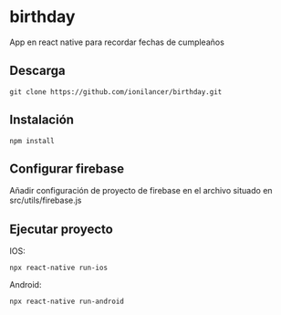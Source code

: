 # birthday
App en react native para recordar fechas de cumpleaños
## Descarga
```
git clone https://github.com/ionilancer/birthday.git
```
## Instalación
```
npm install
```
## Configurar firebase
Añadir configuración de proyecto de firebase en el archivo situado en src/utils/firebase.js
## Ejecutar proyecto
IOS:
```
npx react-native run-ios
```
Android:
```
npx react-native run-android
```
